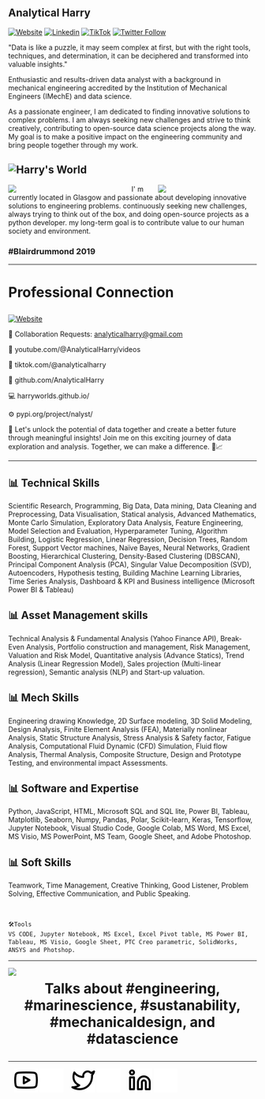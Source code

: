 
## Analytical Harry

[![Website](https://img.shields.io/website?label=Youtube&style=for-the-badge&url=https://www.youtube.com/channel/UCvMhAaE-L3rwkXUf4BnIhuQ)](https://www.youtube.com/channel/UCvMhAaE-L3rwkXUf4BnIhuQ)   [![Linkedin](https://img.shields.io/website?label=Linkedin&style=for-the-badge&url=https://www.linkedin.com/in/thapahemant/)](https://www.linkedin.com/in/thapahemant/)
[![TikTok](https://img.shields.io/badge/TikTok-%23FF0000?style=for-the-badge&logo=tiktok&logoColor=white)](https://www.tiktok.com/@analyticalharry) [![Twitter Follow](https://img.shields.io/twitter/follow/Whoisthapa?color=1DA1F2&logo=twitter&style=for-the-badge)](https://twitter.com/whoisthapa)     


<p align="leftr"> "Data is like a puzzle, it may seem complex at first, but with the right tools, techniques, and determination, it can be deciphered and transformed into valuable insights."

Enthusiastic and results-driven data analyst with a background in mechanical engineering accredited by the Institution of Mechanical Engineers (IMechE) and data science.
  
As a passionate engineer, I am dedicated to finding innovative solutions to complex problems. I am always seeking new challenges and strive to think creatively, contributing to open-source data science projects along the way. My goal is to make a positive impact on the engineering community and bring people together through my work. 
  

![Harry's World](https://raw.githubusercontent.com/harryworlds/harryworlds/main/glasgow.jpg)
---

<img width="250" align='left' src="https://github.com/harryworlds/harryworlds/blob/main/park.jpg">
  
<img width="200" align='right' src="https://github.com/harryworlds/harryworlds/blob/main/glasgow.png">
I' m currently located in Glasgow and passionate about developing innovative solutions to engineering problems. continuously seeking new challenges, always trying to think out of the box, and doing open-source projects as a python developer. my long-term goal is to contribute value to our human society and environment. 
<br />

### #Blairdrummond 2019
---
# <p aligh="center"> Professional Connection </p>

[![Website](https://img.shields.io/website?label=Youtube&style=for-the-badge&url=https://www.youtube.com/channel/UCvMhAaE-L3rwkXUf4BnIhuQ)](https://www.youtube.com/channel/UCvMhAaE-L3rwkXUf4BnIhuQ)

🤝 Collaboration Requests: analyticalharry@gmail.com

🎥 youtube.com/@AnalyticalHarry/videos

🎵 tiktok.com/@analyticalharry

🚀 github.com/AnalyticalHarry

💻 harryworlds.github.io/

⚙️ pypi.org/project/nalyst/

🔑 Let's unlock the potential of data together and create a better future through meaningful insights! Join me on this exciting journey of data exploration and analysis. Together, we can make a difference. 🌟📈
<br />

---
## 📊 Technical Skills
Scientific Research, Programming, Big Data, Data mining, Data Cleaning and Preprocessing, Data Visualisation, Statical analysis, Advanced Mathematics, Monte Carlo Simulation, Exploratory Data Analysis, Feature Engineering, Model Selection and Evaluation, Hyperparameter Tuning, Algorithm Building, Logistic Regression, Linear Regression, Decision Trees, Random Forest, Support Vector machines, Naïve Bayes, Neural Networks, Gradient Boosting, Hierarchical Clustering, Density-Based Clustering (DBSCAN), Principal Component Analysis (PCA), Singular Value Decomposition (SVD), Autoencoders, Hypothesis testing, Building Machine Learning Libraries, Time Series Analysis, Dashboard & KPI and Business intelligence (Microsoft Power BI & Tableau)

## 📊 Asset Management skills
Technical Analysis & Fundamental Analysis (Yahoo Finance API), Break-Even Analysis, Portfolio construction and management, Risk Management, Valuation and Risk Model, Quantitative analysis (Advance Statics), Trend Analysis (Linear Regression Model), Sales projection (Multi-linear regression), Semantic analysis (NLP) and Start-up valuation. 

## 📊 Mech Skills
Engineering drawing Knowledge, 2D Surface modeling, 3D Solid Modeling, Design Analysis, Finite Element Analysis (FEA), 
Materially nonlinear Analysis, Static Structure Analysis, Stress Analysis & Safety factor, Fatigue Analysis, 
Computational Fluid Dynamic (CFD) Simulation, Fluid flow Analysis, Thermal Analysis, Composite Structure, 
Design and Prototype Testing, and environmental impact Assessments.

## 📊 Software and Expertise
Python, JavaScript, HTML, Microsoft SQL and SQL lite, Power BI, Tableau, Matplotlib, Seaborn, Numpy, Pandas, Polar, Scikit-learn, Keras, Tensorflow, Jupyter Notebook, Visual Studio Code, Google Colab, MS Word, MS Excel, MS Visio, MS PowerPoint, MS Team, Google Sheet, and Adobe Photoshop.

## 📊 Soft Skills
Teamwork, Time Management, Creative Thinking, Good Listener, Problem Solving, Effective Communication, and Public Speaking.

<br />

<!--START_SECTION:waka-->
```text
🛠️Tools 
VS CODE, Jupyter Notebook, MS Excel, Excel Pivot table, MS Power BI, Tableau, MS Visio, Google Sheet, PTC Creo parametric, SolidWorks, ANSYS and Photshop.
```
<!--END_SECTION:waka-->
---

<img width="100" align='left' src="https://i.giphy.com/media/MT5UUV1d4CXE2A37Dg/giphy.webp">

# <p align="center">Talks about #engineering, #marinescience, #sustanability, #mechanicaldesign, and #datascience

---
&nbsp;&nbsp;
[![website](./img/youtube-light.svg)](https://www.youtube.com/channel/UCvMhAaE-L3rwkXUf4BnIhuQ#gh-light-mode-only)
[![website](./img/youtube-dark.svg)](https://www.youtube.com/channel/UCvMhAaE-L3rwkXUf4BnIhuQ#gh-dark-mode-only)
&nbsp;&nbsp;
[![website](./img/twitter-light.svg)](https://twitter.com/whoisthapa#gh-light-mode-only)
[![website](./img/twitter-dark.svg)](https://twitter.com/whoisthapa#gh-dark-mode-only)
&nbsp;&nbsp;
[![website](./img/linkedin-light.svg)](https://www.linkedin.com/in/thapahemant/#gh-light-mode-only)
[![website](./img/linkedin-dark.svg)](https://www.linkedin.com/in/thapahemant/#gh-dark-mode-only)
&nbsp;&nbsp;
